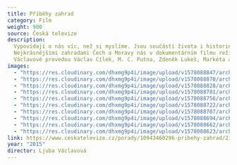 ```yaml
---
title: Příběhy zahrad
category: Film
weight: 900
source: Česká televize
description:
  Vypovídají o nás víc, než si myslíme. Jsou součástí života i historie.
  Nejkrásnějšími zahradami Čech a Moravy nás v dokumentárním filmu režisérky Ljuby
  Václavové provedou Václav Cílek, M. C. Putna, Zdeněk Lukeš, Markéta a Petra Veličkovi
images:
  - "https://res.cloudinary.com/dhxmg9p4i/image/upload/v1578088847/archweb/DSC_0813_g4ypy2.jpg"
  - "https://res.cloudinary.com/dhxmg9p4i/image/upload/v1578088870/archweb/DSC_0962_nvnoi2.jpg"
  - "https://res.cloudinary.com/dhxmg9p4i/image/upload/v1578088828/archweb/DSC_0825_uwipot.jpg"
  - "https://res.cloudinary.com/dhxmg9p4i/image/upload/v1578088781/archweb/DSC_0792_lxak2w.jpg"
  - "https://res.cloudinary.com/dhxmg9p4i/image/upload/v1578088756/archweb/DSC_0501_tep76e.jpg"
  - "https://res.cloudinary.com/dhxmg9p4i/image/upload/v1578088722/archweb/DSC_0271_k1kwom.jpg"
  - "https://res.cloudinary.com/dhxmg9p4i/image/upload/v1578088707/archweb/DSC_0347_g5sg66.jpg"
  - "https://res.cloudinary.com/dhxmg9p4i/image/upload/v1578088694/archweb/DSC_0358_phxp8v.jpg"
  - "https://res.cloudinary.com/dhxmg9p4i/image/upload/v1578088662/archweb/DSC_0404_y0c8ag.jpg"
  - "https://res.cloudinary.com/dhxmg9p4i/image/upload/v1578088623/archweb/do_2.5_velkej_fotak_794_gljxsi.jpg"
link: https://www.ceskatelevize.cz/porady/10943460296-pribehy-zahrad/21556226533
year: "2015"
director: Ljuba Václavová
---
```

